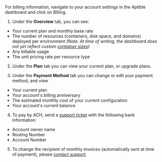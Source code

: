 For billing information, navigate to your account settings in the Aptible dashboard and click on Billing.

1. Under the **Overview** tab, you can see:
 
  - Your current plan and monthly base rate
  - The number of resources (containers, disk space, and domains) deployed per environment  _(Note: At time of writing, the dashboard does not yet reflect custom [container sizes](https://github.com/aptible/dashboard.aptible.com/issues/516))_
  - Any billable usage
  - The unit pricing rate per resource type

2. Under the **Plan** tab you can view your current plan, or upgrade plans.

3. Under the **Payment Method** tab you can change or edit your payment method, and view

  - Your current plan
  - Your account's billing anniversary
  - The estimated monthly cost of your current configuration
  - Your account's current balance

4. To pay by ACH, send a [support ticket](http://contact.aptible.com) with the following bank information:

  - Account owner name
  - Routing Number
  - Account Number

5. To change the recipient of monthly invoices (automatically sent at time of payment), please [contact support](http://contact.aptible.com).
